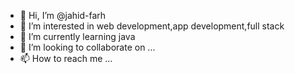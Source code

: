 - 👋 Hi, I’m @jahid-farh
- 👀 I’m interested in web development,app development,full stack
- 🌱 I’m currently learning java
- 💞️ I’m looking to collaborate on ...
- 📫 How to reach me ...

<!---
jahid-farh/jahid-farh is a ✨ special ✨ repository because its `README.md` (this file) appears on your GitHub profile.
You can click the Preview link to take a look at your changes.
--->
